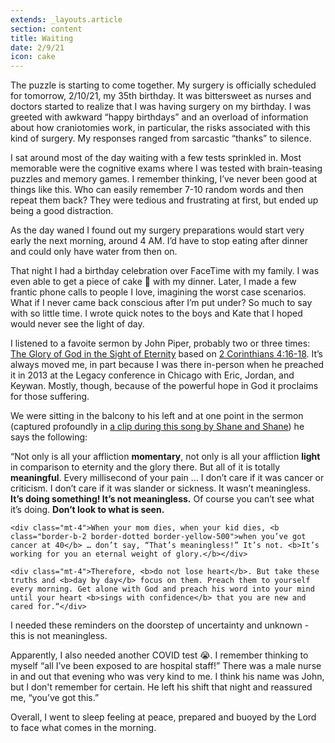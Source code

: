 ```yaml
---
extends: _layouts.article
section: content
title: Waiting
date: 2/9/21
icon: cake
---
```

The puzzle is starting to come together. My surgery is officially scheduled for tomorrow, 2/10/21, my 35th birthday. It was bittersweet as nurses and doctors started to realize that I was having surgery on my birthday. I was greeted with awkward “happy birthdays” and an overload of information about how craniotomies work, in particular, the risks associated with this kind of surgery. My responses ranged from sarcastic “thanks” to silence.

I sat around most of the day waiting with a few tests sprinkled in. Most memorable were the cognitive exams where I was tested with brain-teasing puzzles and memory games. I remember thinking, I’ve never been good at things like this. Who can easily remember 7-10 random words and then repeat them back? They were tedious and frustrating at first, but ended up being a good distraction.

As the day waned I found out my surgery preparations would start very early the next morning, around 4 AM. I’d have to stop eating after dinner and could only have water from then on.

That night I had a birthday celebration over FaceTime with my family. I  was even able to get a piece of cake 🎂 with my dinner. Later, I made a few frantic phone calls to people I love, imagining the worst case scenarios. What if I never came back conscious after I’m put under? So much to say with so little time. I wrote quick notes to the boys and Kate that I hoped would never see the light of day.

I listened to a favoite sermon by John Piper, probably two or three times: <a class="text-yellow-500" href="https://www.desiringgod.org/messages/the-glory-of-god-in-the-sight-of-eternity">The Glory of God in the Sight of Eternity</a> based on <a class="text-yellow-500" href="https://www.biblegateway.com/passage/?search=2%20Corinthians%204%3A16-18&amp;version=ESV">2 Corinthians 4:16-18</a>. It’s always moved me, in part because I was there in-person when he preached it in 2013 at the Legacy conference in Chicago with Eric, Jordan, and Keywan. Mostly, though, because of the powerful hope in God it proclaims for those suffering.

We were sitting in the balcony to his left and at one point in the sermon (captured profoundly in <a class="text-yellow-500" href="https://youtu.be/qyUPz6_TciY?t=203">a clip during this song by Shane and Shane</a>) he says the following:

<x-blockquote>
    <div>“Not only is all your affliction <b>momentary</b>, not only is all your affliction <b>light</b> in comparison to eternity and the glory there. But all of it is totally <b>meaningful</b>. Every millisecond of your pain … I don’t care if it was cancer or criticism. I don’t care if it was slander or sickness. It wasn’t meaningless. <b>It’s doing something! It’s not meaningless.</b> Of course you can’t see what it’s doing. <b>Don’t look to what is seen.</b></div>

    <div class="mt-4">When your mom dies, when your kid dies, <b class="border-b-2 border-dotted border-yellow-500">when you’ve got cancer at 40</b> … don’t say, “That’s meaningless!” It’s not. <b>It’s working for you an eternal weight of glory.</b></div>

    <div class="mt-4">Therefore, <b>do not lose heart</b>. But take these truths and <b>day by day</b> focus on them. Preach them to yourself every morning. Get alone with God and preach his word into your mind until your heart <b>sings with confidence</b> that you are new and cared for.“</div>
</x-blockquote>

I needed these reminders on the doorstep of uncertainty and unknown - this is not meaningless.

Apparently, I also needed another COVID test 😭. I remember thinking to myself “all I’ve been exposed to are hospital staff!” There was a male nurse in and out that evening who was very kind to me. I think his name was John, but I don't remember for certain. He left his shift that night and reassured me, “you’ve got this.”

Overall, I went to sleep feeling at peace, prepared and buoyed by the Lord to face what comes in the morning.
